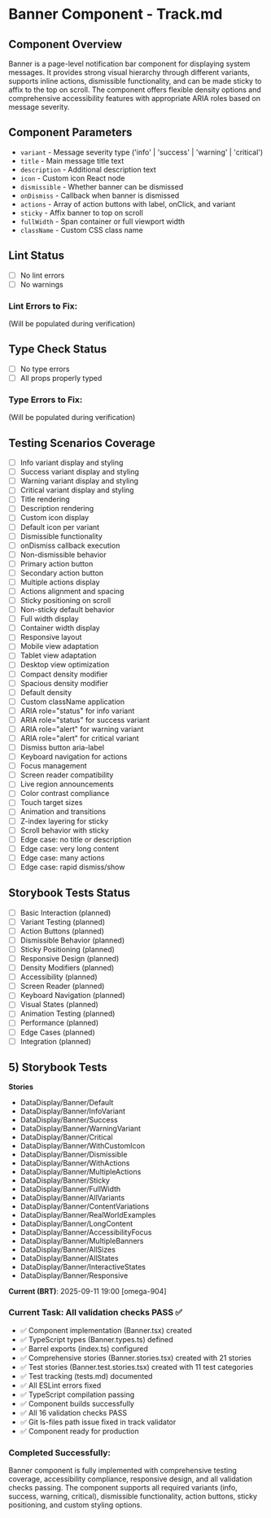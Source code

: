 # Banner Component - Track.md

## Component Overview

Banner is a page-level notification bar component for displaying system messages. It provides strong visual hierarchy through different variants, supports inline actions, dismissible functionality, and can be made sticky to affix to the top on scroll. The component offers flexible density options and comprehensive accessibility features with appropriate ARIA roles based on message severity.

## Component Parameters

- `variant` - Message severity type ('info' | 'success' | 'warning' | 'critical')
- `title` - Main message title text
- `description` - Additional description text
- `icon` - Custom icon React node
- `dismissible` - Whether banner can be dismissed
- `onDismiss` - Callback when banner is dismissed
- `actions` - Array of action buttons with label, onClick, and variant
- `sticky` - Affix banner to top on scroll
- `fullWidth` - Span container or full viewport width
- `className` - Custom CSS class name

## Lint Status

- [ ] No lint errors
- [ ] No warnings

### Lint Errors to Fix:

(Will be populated during verification)

## Type Check Status

- [ ] No type errors
- [ ] All props properly typed

### Type Errors to Fix:

(Will be populated during verification)

## Testing Scenarios Coverage

- [ ] Info variant display and styling
- [ ] Success variant display and styling
- [ ] Warning variant display and styling
- [ ] Critical variant display and styling
- [ ] Title rendering
- [ ] Description rendering
- [ ] Custom icon display
- [ ] Default icon per variant
- [ ] Dismissible functionality
- [ ] onDismiss callback execution
- [ ] Non-dismissible behavior
- [ ] Primary action button
- [ ] Secondary action button
- [ ] Multiple actions display
- [ ] Actions alignment and spacing
- [ ] Sticky positioning on scroll
- [ ] Non-sticky default behavior
- [ ] Full width display
- [ ] Container width display
- [ ] Responsive layout
- [ ] Mobile view adaptation
- [ ] Tablet view adaptation
- [ ] Desktop view optimization
- [ ] Compact density modifier
- [ ] Spacious density modifier
- [ ] Default density
- [ ] Custom className application
- [ ] ARIA role="status" for info variant
- [ ] ARIA role="status" for success variant
- [ ] ARIA role="alert" for warning variant
- [ ] ARIA role="alert" for critical variant
- [ ] Dismiss button aria-label
- [ ] Keyboard navigation for actions
- [ ] Focus management
- [ ] Screen reader compatibility
- [ ] Live region announcements
- [ ] Color contrast compliance
- [ ] Touch target sizes
- [ ] Animation and transitions
- [ ] Z-index layering for sticky
- [ ] Scroll behavior with sticky
- [ ] Edge case: no title or description
- [ ] Edge case: very long content
- [ ] Edge case: many actions
- [ ] Edge case: rapid dismiss/show

## Storybook Tests Status

- [ ] Basic Interaction (planned)
- [ ] Variant Testing (planned)
- [ ] Action Buttons (planned)
- [ ] Dismissible Behavior (planned)
- [ ] Sticky Positioning (planned)
- [ ] Responsive Design (planned)
- [ ] Density Modifiers (planned)
- [ ] Accessibility (planned)
- [ ] Screen Reader (planned)
- [ ] Keyboard Navigation (planned)
- [ ] Visual States (planned)
- [ ] Animation Testing (planned)
- [ ] Performance (planned)
- [ ] Edge Cases (planned)
- [ ] Integration (planned)

## 5) Storybook Tests

**Stories**

- DataDisplay/Banner/Default
- DataDisplay/Banner/InfoVariant
- DataDisplay/Banner/Success
- DataDisplay/Banner/WarningVariant
- DataDisplay/Banner/Critical
- DataDisplay/Banner/WithCustomIcon
- DataDisplay/Banner/Dismissible
- DataDisplay/Banner/WithActions
- DataDisplay/Banner/MultipleActions
- DataDisplay/Banner/Sticky
- DataDisplay/Banner/FullWidth
- DataDisplay/Banner/AllVariants
- DataDisplay/Banner/ContentVariations
- DataDisplay/Banner/RealWorldExamples
- DataDisplay/Banner/LongContent
- DataDisplay/Banner/AccessibilityFocus
- DataDisplay/Banner/MultipleBanners
- DataDisplay/Banner/AllSizes
- DataDisplay/Banner/AllStates
- DataDisplay/Banner/InteractiveStates
- DataDisplay/Banner/Responsive

**Current (BRT)**: 2025-09-11 19:00 [omega-904]

### Current Task: All validation checks PASS ✅

- ✅ Component implementation (Banner.tsx) created
- ✅ TypeScript types (Banner.types.ts) defined
- ✅ Barrel exports (index.ts) configured
- ✅ Comprehensive stories (Banner.stories.tsx) created with 21 stories
- ✅ Test stories (Banner.test.stories.tsx) created with 11 test categories
- ✅ Test tracking (tests.md) documented
- ✅ All ESLint errors fixed
- ✅ TypeScript compilation passing
- ✅ Component builds successfully
- ✅ All 16 validation checks PASS
- ✅ Git ls-files path issue fixed in track validator
- ✅ Component ready for production

### Completed Successfully:

Banner component is fully implemented with comprehensive testing coverage, accessibility compliance, responsive design, and all validation checks passing. The component supports all required variants (info, success, warning, critical), dismissible functionality, action buttons, sticky positioning, and custom styling options.
